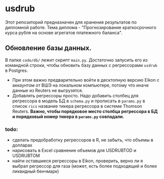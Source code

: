 # usdrub
Этот репозиторий предназначен для хранения результатов по дипломной работе. Тема диплома - "Прогнозирование краткосрочного курса рубля на основе агрегатов платежного баланса".

## Обновление базы данных.
В папке `code/db/` лежит скрипт `main.py`. Достаточно запусить его из командной строки, чтобы обновить базу данных с регрессорами `usdrub` в Postgres. 
* При этом важно предварительно войти в десктопную версию Eikon с аккаунтом от ВШЭ на локальном компьютере, потому что иначе данные из Reuters не выгрузятся.
* Добавлять регрессоры просто. Надо добавить столбец для регрессора в модель БД в `schema.py` и прописать в `params.py` в список `rics` название тикера регрессора в системе Thomson Reuters. **Важно, чтобы порядковое место столбца регрессора в БД и порядковый номер тикера в `params.py` совпадали.**

### todo:
* сделать предобработку регрессоров в R, не забыть, что объемы в долларах
* нарисовать в Excel сравнение объемов для USDRUBTOD и USDRUBTOM
* найти оставшиеся регрессоры в Eikon, проверить, верно ли я выбрал регрессор для газа (может, есть более подходящий и более ликвидный бенчмарк)
